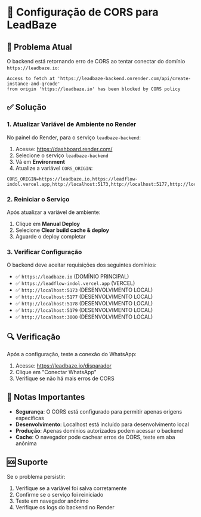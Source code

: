 # 🔧 Configuração de CORS para LeadBaze

## 🚨 Problema Atual

O backend está retornando erro de CORS ao tentar conectar do domínio `https://leadbaze.io`:

```
Access to fetch at 'https://leadbaze-backend.onrender.com/api/create-instance-and-qrcode' 
from origin 'https://leadbaze.io' has been blocked by CORS policy
```

## ✅ Solução

### 1. Atualizar Variável de Ambiente no Render

No painel do Render, para o serviço `leadbaze-backend`:

1. Acesse: https://dashboard.render.com/
2. Selecione o serviço `leadbaze-backend`
3. Vá em **Environment**
4. Atualize a variável `CORS_ORIGIN`:

```
CORS_ORIGIN=https://leadbaze.io,https://leadflow-indol.vercel.app,http://localhost:5173,http://localhost:5177,http://localhost:5178,http://localhost:5179,http://localhost:3000
```

### 2. Reiniciar o Serviço

Após atualizar a variável de ambiente:

1. Clique em **Manual Deploy**
2. Selecione **Clear build cache & deploy**
3. Aguarde o deploy completar

### 3. Verificar Configuração

O backend deve aceitar requisições dos seguintes domínios:

- ✅ `https://leadbaze.io` (DOMÍNIO PRINCIPAL)
- ✅ `https://leadflow-indol.vercel.app` (VERCEL)
- ✅ `http://localhost:5173` (DESENVOLVIMENTO LOCAL)
- ✅ `http://localhost:5177` (DESENVOLVIMENTO LOCAL)
- ✅ `http://localhost:5178` (DESENVOLVIMENTO LOCAL)
- ✅ `http://localhost:5179` (DESENVOLVIMENTO LOCAL)
- ✅ `http://localhost:3000` (DESENVOLVIMENTO LOCAL)

## 🔍 Verificação

Após a configuração, teste a conexão do WhatsApp:

1. Acesse: https://leadbaze.io/disparador
2. Clique em "Conectar WhatsApp"
3. Verifique se não há mais erros de CORS

## 📝 Notas Importantes

- **Segurança**: O CORS está configurado para permitir apenas origens específicas
- **Desenvolvimento**: Localhost está incluído para desenvolvimento local
- **Produção**: Apenas domínios autorizados podem acessar o backend
- **Cache**: O navegador pode cachear erros de CORS, teste em aba anônima

## 🆘 Suporte

Se o problema persistir:

1. Verifique se a variável foi salva corretamente
2. Confirme se o serviço foi reiniciado
3. Teste em navegador anônimo
4. Verifique os logs do backend no Render











































